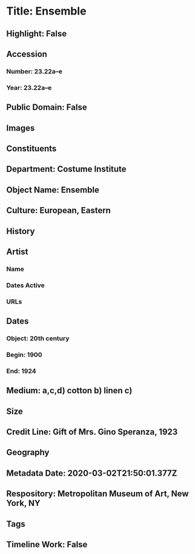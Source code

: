 # Title: Ensemble
## Highlight: False
## Accession
### Number: 23.22a–e
### Year: 23.22a–e
## Public Domain: False
## Images
## Constituents
## Department: Costume Institute
## Object Name: Ensemble
## Culture: European, Eastern
## History
## Artist
### Name
### Dates Active
### URLs
## Dates
### Object: 20th century
### Begin: 1900
### End: 1924
## Medium: a,c,d) cotton b) linen c)
## Size
## Credit Line: Gift of Mrs. Gino Speranza, 1923
## Geography
## Metadata Date: 2020-03-02T21:50:01.377Z
## Respository: Metropolitan Museum of Art, New York, NY
## Tags
## Timeline Work: False